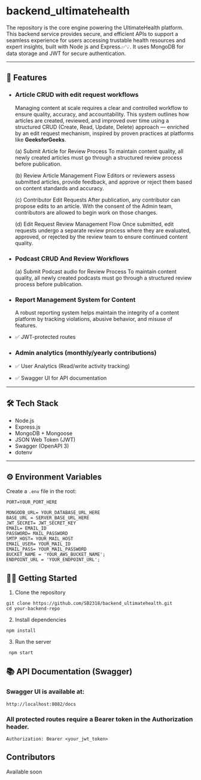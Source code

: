 # backend_ultimatehealth

The repository is  the core engine powering the UltimateHealth platform. This backend service provides secure, and efficient APIs to support a seamless experience for users accessing trustable health resources and expert insights, built with Node js  and Express.✅💡. It uses MongoDB for data storage and JWT for secure authentication. 



---

## 🚀 Features

- 
  ### Article CRUD with edit request workflows 

  Managing content at scale requires a clear and controlled workflow to ensure quality, accuracy, and accountability. 
  This system outlines how articles are created, reviewed, and improved over time using a structured CRUD (Create, Read, Update, Delete) approach — enriched by an edit request mechanism, inspired by proven         practices at platforms like **GeeksforGeeks**.

    (a) Submit Article for Review Process
        To maintain content quality, all newly created articles must go through a structured review process before publication.

    (b) Review Article Management Flow
        Editors or reviewers assess submitted articles, provide feedback, and approve or reject them based on content standards and accuracy.

    (c) Contributor Edit Requests
       After publication, any contributor can propose edits to an article. With the consent of the Admin team, contributors are allowed to begin work on those changes.

    (d) Edit Request Review Management Flow
      Once submitted, edit requests undergo a separate review process where they are evaluated, approved, or rejected by the review team to ensure continued content quality.

  
   
- ### Podcast CRUD And Review Workflows
    (a) Submit Podcast audio for Review Process
        To maintain content quality, all newly created podcasts must go through a structured review process before publication.

- ### Report Management System for Content
   A robust reporting system helps maintain the integrity of a content platform by tracking violations, abusive behavior, and misuse of features.
  
- ✅ JWT-protected routes  
- ### Admin analytics (monthly/yearly contributions) 

- ✅ User Analytics (Read/write activity tracking) 
- ✅ Swagger UI for API documentation  
  

---

## 🛠 Tech Stack

- Node.js
- Express.js
- MongoDB + Mongoose
- JSON Web Token (JWT)
- Swagger (OpenAPI 3)
- dotenv

---

## ⚙️ Environment Variables

Create a `.env` file in the root:

```env
PORT=YOUR_PORT_HERE

MONGODB_URL= YOUR_DATABASE_URL_HERE
BASE_URL = SERVER_BASE_URL_HERE
JWT_SECRET= JWT_SECRET_KEY
EMAIL= EMAIL_ID
PASSWORD= MAIL_PASSWORD
SMTP_HOST= YOUR_MAIL_HOST
EMAIL_USER= YOUR_MAIL_ID
EMAIL_PASS= YOUR_MAIL_PASSWORD
BUCKET_NAME = 'YOUR_AWS_BUCKET_NAME';
ENDPOINT_URL = 'YOUR_ENDPOINT_URL';

```

## 🧑‍💻 Getting Started

1. Clone the repository
   
```
git clone https://github.com/SB2318/backend_ultimatehealth.git
cd your-backend-repo
```
2. Install dependencies
   
```
npm install
````

3. Run the server

```
 npm start
```

## 📚 API Documentation (Swagger)

### Swagger UI is available at:

```
http://localhost:8082/docs

```

### All protected routes require a Bearer token in the Authorization header.

```
Authorization: Bearer <your_jwt_token>

```

## Contributors
Available soon
